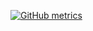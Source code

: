 [![GitHub metrics](https://metrics.lecoq.io/Nemika-Haj?languages=1&isocalendar=1&followup=1)](https://github.com/lowlighter/metrics)